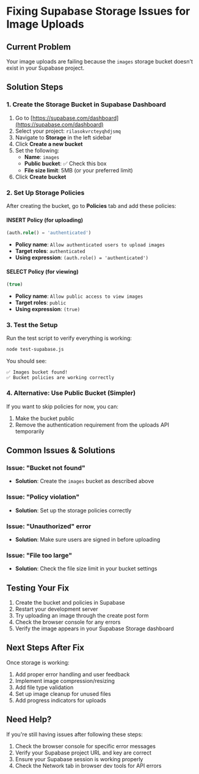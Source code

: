 # Fixing Supabase Storage Issues for Image Uploads

## Current Problem
Your image uploads are failing because the `images` storage bucket doesn't exist in your Supabase project.

## Solution Steps

### 1. Create the Storage Bucket in Supabase Dashboard

1. Go to [https://supabase.com/dashboard](https://supabase.com/dashboard)
2. Select your project: `rilasokvrcteyqhdjsmq`
3. Navigate to **Storage** in the left sidebar
4. Click **Create a new bucket**
5. Set the following:
   - **Name**: `images`
   - **Public bucket**: ✅ Check this box
   - **File size limit**: 5MB (or your preferred limit)
6. Click **Create bucket**

### 2. Set Up Storage Policies

After creating the bucket, go to **Policies** tab and add these policies:

#### INSERT Policy (for uploading)
```sql
(auth.role() = 'authenticated')
```
- **Policy name**: `Allow authenticated users to upload images`
- **Target roles**: `authenticated`
- **Using expression**: `(auth.role() = 'authenticated')`

#### SELECT Policy (for viewing)
```sql
(true)
```
- **Policy name**: `Allow public access to view images`
- **Target roles**: `public`
- **Using expression**: `(true)`

### 3. Test the Setup

Run the test script to verify everything is working:
```bash
node test-supabase.js
```

You should see:
```
✅ Images bucket found!
✅ Bucket policies are working correctly
```

### 4. Alternative: Use Public Bucket (Simpler)

If you want to skip policies for now, you can:
1. Make the bucket public
2. Remove the authentication requirement from the uploads API temporarily

## Common Issues & Solutions

### Issue: "Bucket not found"
- **Solution**: Create the `images` bucket as described above

### Issue: "Policy violation"
- **Solution**: Set up the storage policies correctly

### Issue: "Unauthorized" error
- **Solution**: Make sure users are signed in before uploading

### Issue: "File too large"
- **Solution**: Check the file size limit in your bucket settings

## Testing Your Fix

1. Create the bucket and policies in Supabase
2. Restart your development server
3. Try uploading an image through the create post form
4. Check the browser console for any errors
5. Verify the image appears in your Supabase Storage dashboard

## Next Steps After Fix

Once storage is working:
1. Add proper error handling and user feedback
2. Implement image compression/resizing
3. Add file type validation
4. Set up image cleanup for unused files
5. Add progress indicators for uploads

## Need Help?

If you're still having issues after following these steps:
1. Check the browser console for specific error messages
2. Verify your Supabase project URL and key are correct
3. Ensure your Supabase session is working properly
4. Check the Network tab in browser dev tools for API errors 